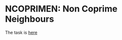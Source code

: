 # NCOPRIMEN: Non Coprime Neighbours

The task is [here](https://www.codechef.com/problems/NCOPRIMEN)